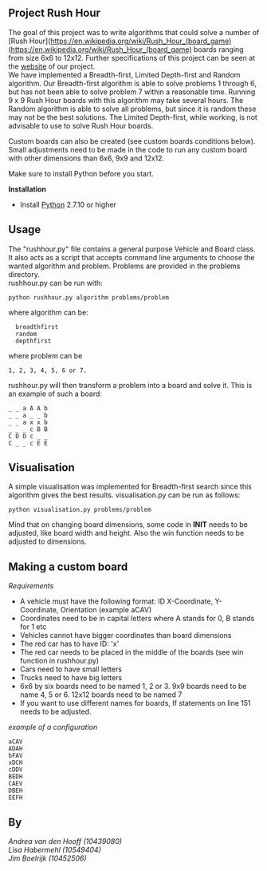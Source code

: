 ## Project Rush Hour
The goal of this project was to write algorithms that could solve a number of [Rush Hour](https://en.wikipedia.org/wiki/Rush_Hour_(board_game) (https://en.wikipedia.org/wiki/Rush_Hour_(board_game) boards ranging from size 6x6 to 12x12.
Further specifications of this project can be seen at the [website](http://heuristieken.nl/wiki/index.php?title=Rush_Hour) of our project.<br>
We have implemented a Breadth-first, Limited Depth-first and Random algorithm.
Our Breadth-first algorithm is able to solve problems 1 through 6, but has not been able to solve problem 7 within a reasonable time. Running 9 x 9 Rush Hour boards with this algorithm may take several hours.
The Random algorithm is able to solve all problems, but since it is random these may not be the best solutions.
The Limited Depth-first, while working, is not advisable to use to solve Rush Hour boards.

Custom boards can also be created (see custom boards conditions below). Small adjustments need to be made in the code to run any custom board with other dimensions than 6x6, 9x9 and 12x12.

Make sure to install Python before you start.

**Installation**

* Install [Python](https://www.python.org/) 2.7.10 or higher

Usage
---

The "rushhour.py" file contains a general purpose Vehicle and Board class. It also acts as a script
that accepts command line arguments to choose the wanted algorithm and problem. Problems are provided in the problems directory.<br>
rushhour.py can be run with:
```
python rushhour.py algorithm problems/problem
```
where algorithm can be: 
```
  breadthfirst
  random
  depthfirst
```
where problem can be
```
1, 2, 3, 4, 5, 6 or 7.
```

rushhour.py will then transform a problem into a board and solve it. This is an example of such a board:
```
_ _ a A A b
_ _ a _ _ b
_ _ a x x b
_ _ _ c B B
C D D c _ _
C _ _ c E E
```

Visualisation
---
A simple visualisation was implemented for Breadth-first search since this algorithm gives the best results.
visualisation.py can be run as follows:

```
python visualisation.py problems/problem
```
Mind that on changing board dimensions, some code in __INIT__ needs to be adjusted, like board width and height.
Also the win function needs to be adjusted to dimensions.


Making a custom board
---

*Requirements*

* A vehicle must have the following format: ID X-Coordinate, Y-Coordinate, Orientation (example aCAV)
* Coordinates need to be in capital letters where A stands for 0, B stands for 1 etc
* Vehicles cannot have bigger coordinates than board dimensions
* The red car has to have ID: 'x'
* The red car needs to be placed in the middle of the boards (see win function in rushhour.py)
* Cars need to have small letters 
* Trucks need to have big letters
* 6x6 by six boards need to be named 1, 2 or 3. 9x9 boards need to be name 4, 5 or 6. 12x12 boards need to be named 7
* If you want to use different names for boards, If statements on line 151 needs to be adjusted.

*example of a configuration*
```
aCAV
ADAH
bFAV
xDCH
cDDV
BEDH
CAEV
DBEH
EEFH
```

By
---
*Andrea van den Hooff  (10439080)<br>
Lisa Habermehl (10549404)<br>
Jim Boelrijk (10452506)*

